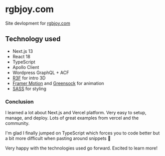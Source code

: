 # rgbjoy.com

Site devlopment for [rgbjoy.com](https://rgbjoy.com)

## Technology used

- Next.js 13
- React 18
- TypeScript
- Apollo Client
- Wordpress GraphQL + ACF
- [R3F](https://docs.pmnd.rs/react-three-fiber/getting-started/introduction) for intro 3D
- [Framer Motion](https://www.framer.com/motion/) and [Greensock](https://greensock.com/) for animation
- [SASS](https://sass-lang.com/) for styling

### Conclusion

I learned a lot about Next.js and Vercel platform. Very easy to setup, manage, and deploy. Lots of great examples from vercel and the community.

I'm glad I finally jumped on TypeScript which forces you to code better but a bit more difficult when pasting around snippets 🤪

Very happy with the technologies used go forward. Excited to learn more!